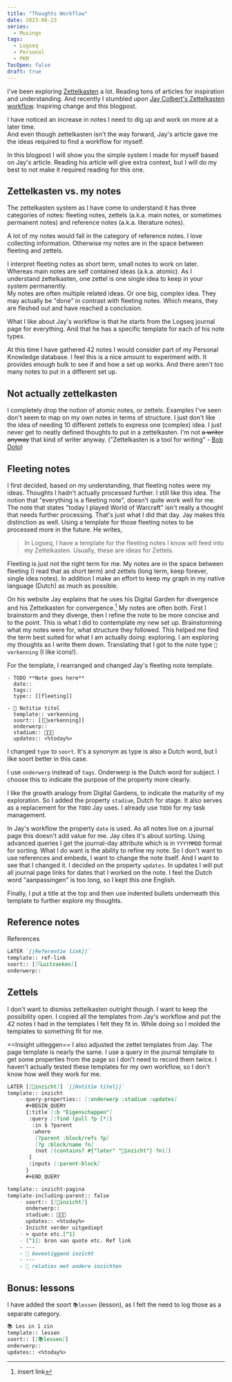 ```yaml
---
title: "Thoughts Workflow"
date: 2023-06-23
series: 
  - Musings
tags:
  - Logseq
  - Personal
  - PKM
TocOpen: false
draft: true
---
```

I've been exploring [Zettelkasten](https://zettelkasten.de/) a lot. Reading tons of articles for inspiration and understanding. And recently I stumbled upon [Jay Colbert's Zettelkasten workflow](https://wilde-at-heart.garden/pages/my-zettelkasten-workflow-from-start-to-finish/). Inspiring change and this blogpost.

I have noticed an increase in notes I need to dig up and work on more at a later time.  
And even though zettelkasten isn't the way forward, Jay's article gave me the ideas required to find a workflow for myself.

In this blogpost I will show you the simple system I made for myself based on Jay's article. Reading his article will give extra context, but I will do my best to not make it required reading for this one.

## Zettelkasten vs. my notes
The zettelkasten system as I have come to understand it has three categories of notes: fleeting notes, zettels (a.k.a. main notes, or sometimes permanent notes) and reference notes (a.k.a. literature notes).

A lot of my notes would fall in the category of reference notes. I love collecting information.
Otherwise my notes are in the space between fleeting and zettels.

I interpret fleeting notes as short term, small notes to work on later. Whereas main notes are self contained ideas (a.k.a. atomic). As I understand zettelkasten, one zettel is one single idea to keep in your system permanently.  
My notes are often multiple related ideas. Or one big, complex idea. They may actually be "done" in contrast with fleeting notes. Which means, they are fleshed out and have reached a conclusion.

What I like about Jay's workflow is that he starts from the Logseq journal page for everything. And that he has a specific template for each of his note types.

At this time I have gathered 42 notes I would consider part of my Personal Knowledge database. I feel this is a nice amount to experiment with. It provides enough bulk to see if and how a set up works. And there aren't too many notes to put in a different set up.

## Not actually zettelkasten
I completely drop the notion of atomic notes, or zettels. 
Examples I've seen don't seem to map on my own notes in terms of structure.
I just don't like the idea of needing 10 different zettels to express one (complex) idea.
I just never get to neatly defined thoughts to put in a zettelkasten.
I'm not ~~a writer anyway~~ that kind of writer anyway. ("Zettelkasten is a tool for writing" - [Bob Doto](https://writing.bobdoto.computer))

## Fleeting notes
I first decided, based on my understanding, that fleeting notes were my ideas. Thoughts I hadn't actually processed further.
I still like this idea. The notion that "everything is a fleeting note", doesn't quite work well for me. The note that states "today I played World of Warcraft" isn't really a thought that needs further processing. That's just what I did that day.
Jay makes this distinction as well. Using a template for those fleeting notes to be processed more in the future.
He writes,
> In Logseq, I have a template for the fleeting notes I know will feed into my Zettelkasten. Usually, these are ideas for Zettels.

Fleeting is just not the right term for me. My notes are in the space between fleeting (I read that as short term) and zettels (long term, keep forever, single idea notes).
In addition I make an effort to keep my graph in my native language (Dutch) as much as possible.

On his website Jay explains that he uses his Digital Garden for divergence and his Zettelkasten for convergence.[^1]
My notes are often both. First I brainstorm and they diverge, then I refine the note to be more concise and to the point. This is what I did to contemplate my new set up. Brainstorming what my notes were for, what structure they followed. 
This helped me find the term best suited for what I am actually doing: exploring. I am exploring my thoughts as I write them down.
Translating that I got to the note type `🧭verkenning` (I like icons!).

For the template, I rearranged and changed Jay's fleeting note template.

```
- TODO **Note goes here**
  date::
  tags:: 
  type:: [[fleeting]]
```

```
- 🧭 Notitie titel
  template:: verkenning
  soort:: [[🧭verkenning]]
  onderwerp:: 
  stadium:: 🌱🌿🌳
  updates:: <%today%>
```

I changed `type` to `soort`. It's a synonym as type is also a Dutch word, but I like soort better in this case. 

I use `onderwerp` instead of `tags`. Onderwerp is the Dutch word for subject. I choose this to indicate the purpose of the property more clearly.

I like the growth analogy from Digital Gardens, to indicate the maturity of my exploration. So I added the property `stadium`, Dutch for stage.
It also serves as a replacement for the `TODO` Jay uses. I already use `TODO` for my task management.

In Jay's workflow the property `date` is used. As all notes live on a journal page this doesn't add value for me. Jay cites it's about sorting. Using advanced queries I get the journal-day attribute which is in `YYYYMMDD` format for sorting.
What I do want is the ability to refine my note. So I don't want to use references and embeds, I want to change the note itself. And I want to see that I changed it.
I decided on the property `updates`. In updates I will put all journal page links for dates that I worked on the note. I feel the Dutch word "aanpassingen" is too long, so I kept this one English.

Finally, I put a title at the top and then use indented bullets underneath this template to further explore my thoughts.

## Reference notes
References
```markdown
LATER `[[Referentie link]]`
template:: ref-link
soort:: [[🔍uitzoeken]]
onderwerp::
```

## Zettels
I don't want to dismiss zettelkasten outright though. I want to keep the possibility open.
I copied all the templates from Jay's workflow and put the 42 notes I had in the templates I felt they fit in.
While doing so I molded the templates to something fit for me.

==Insight uitleggen==
I also adjusted the zettel templates from Jay. The page template is nearly the same.
I use a query in the journal template to get some properties from the page so I don't need to record them twice.
I haven't actually tested these templates for my own workflow, so I don't know how well they work for me.

```markdown
LATER [[🧿inzicht]] `[[Notitie titel]]`
template:: inzicht
	- query-properties:: [:onderwerp :stadium :updates]
	  #+BEGIN_QUERY
	  {:title [:b "Eigenschappen"]
 	   :query [:find (pull ?p [*])
 	    :in $ ?parent
  	    :where
   	     [?parent :block/refs ?p]
         [?p :block/name ?n]
         (not [(contains? #{"later" "🧿inzicht"} ?n)])
       ]
       :inputs [:parent-block]
	  }
	  #+END_QUERY
```

```markdown
template:: inzicht-pagina
template-including-parent:: false
	- soort:: [[🧿inzicht]]
	  onderwerp::
	  stadium:: 🌱🌿🌳
	  updates:: <%today%>
	- Inzicht verder uitgediept
	- > quote etc.[^1]  
	- [^1]: bron van quote etc. Ref link
	- ---
	- 🔼 bovenliggend inzicht
	- ---
	- 🔁 relaties met andere inzichten
```

## Bonus: lessons
I have added the soort `📚lessen` (lesson), as I felt the need to log those as a separate category. 
```markdown
📚 Les in 1 zin
template:: lessen
soort:: [[📚lessen]]
onderwerp:: 
updates:: <%today%>
```

[^1]: insert link